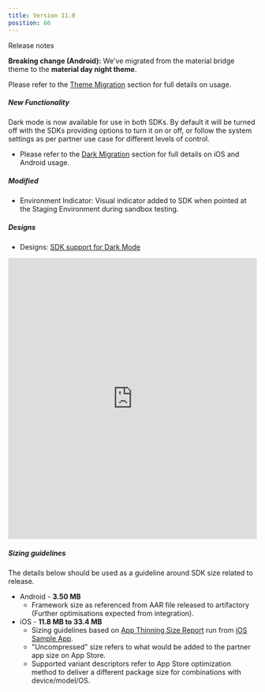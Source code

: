 ```yaml
---
title: Version 11.0
position: 66
---
```

Release notes

**Breaking change (Android):** We've migrated from the material bridge theme to the **material day night theme**.

Please refer to the <a href="https://cartrawler.github.io/#section_androidtheme_migration">Theme Migration</a> section for full details on usage.


##### New Functionality
Dark mode is now available for use in both SDKs. By default it will be turned off with the SDKs providing options to turn it on or off, or follow the system settings as per partner use case for different levels of control.

* Please refer to the <a href="https://cartrawler.github.io/#section_style_guidedark_mode">Dark Migration</a> section for full details on iOS and Android usage.


##### Modified
* Environment Indicator: Visual indicator added to SDK when pointed at the Staging Environment during sandbox testing.



##### Designs
* Designs: <a href="https://app.abstract.com/embed/b770e3cf-27e2-4e29-907a-8b66ff9a62e0?collectionLayerId=c69dd2d7-042b-44df-bf78-6b68abd09814&mode=design&present=true" target="_blank">SDK support for Dark Mode</a>
<style>
.responsive-wrap iframe{ max-width: 100%;}
</style>
<div class="responsive-wrap">
  <iframe src="https://app.abstract.com/embed/b770e3cf-27e2-4e29-907a-8b66ff9a62e0?collectionLayerId=c69dd2d7-042b-44df-bf78-6b68abd09814&mode=design&present=true" frameborder="0" width="960" height="569" allowfullscreen="true" mozallowfullscreen="true" webkitallowfullscreen="true"></iframe>
</div>
 
 
   
##### Sizing guidelines
The details below should be used as a guideline around SDK size related to release.
* Android - **3.50 MB**
  * Framework size as referenced from AAR file released to artifactory (Further optimisations expected from integration).
* iOS - **11.8 MB to 33.4 MB**
  * Sizing guidelines based on <a href="https://github.com/cartrawler/cartrawler.github.io/blob/master/ios-report.txt" target="_blank">App Thinning Size Report</a> run from <a href="https://github.com/cartrawler/cartrawler-ios-integration" target="_blank">iOS Sample App</a>.
  * "Uncompressed" size refers to what would be added to the partner app size on App Store.
  * Supported variant descriptors refer to App Store optimization method to deliver a different package size for combinations with device/model/OS.

